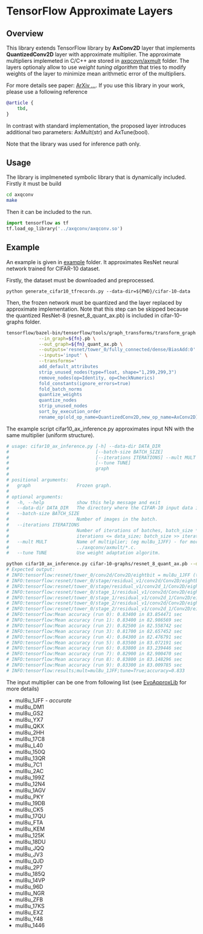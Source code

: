 # TensorFlow Approximate Layers

## Overview
This library extends TensorFlow library by **AxConv2D** layer that implements **QuantizedConv2D** layer with approximate multiplier. The approximate multipliers implemeted in C/C++ are stored in [axqcovn/axmult](axqconv/axmult) folder. The layers optionaly allow to use *weight tuning algorithm* that tries to modify weights of the layer to minimize mean arithmetic error of the multipliers.

For more details see paper: [ArXiv ...](). If you use this library in your work, please use a following reference

```bibtex
@article {
    tbd,
}
```

In contrast with standard implementation, the proposed layer introduces additional two parameters: AxMult(str) and AxTune(bool).

Note that the library was used for inference path only.

## Usage
The library is implmeneted symbolic library that is dynamically included. Firstly it must be build

```bash
cd axqconv
make
```

Then it can be included to the run.

```python
import tensorflow as tf
tf.load_op_library('../axqconv/axqconv.so')
```

## Example
An example is given in [example](example) folder. It approximates ResNet neural network trained for CIFAR-10 dataset.

Firstly, the dataset must be downloaded and preprocessed.

    python generate_cifar10_tfrecords.py --data-dir=${PWD}/cifar-10-data

Then, the frozen network must be quantized and the layer replaced by approximate implementation. Note that this step can be skipped because the quantized ResNet-8  (resnet_8_quant_ax.pb) is included in cifar-10-graphs folder.

```bash
tensorflow/bazel-bin/tensorflow/tools/graph_transforms/transform_graph \
            --in_graph=${fn}.pb \
            --out_graph=${fn}_quant_ax.pb \
            --outputs='resnet/tower_0/fully_connected/dense/BiasAdd:0' \
            --inputs='input' \
            --transforms='
            add_default_attributes
            strip_unused_nodes(type=float, shape="1,299,299,3")
            remove_nodes(op=Identity, op=CheckNumerics)
            fold_constants(ignore_errors=true)
            fold_batch_norms
            quantize_weights
            quantize_nodes
            strip_unused_nodes
            sort_by_execution_order
            rename_op(old_op_name=QuantizedConv2D,new_op_name=AxConv2D)'
```

The example script cifar10_ax_inference.py approximates input NN with the same multiplier (uniform structure). 

```bash
# usage: cifar10_ax_inference.py [-h] --data-dir DATA_DIR
#                                [--batch-size BATCH_SIZE]
#                                [--iterations ITERATIONS] --mult MULT
#                                [--tune TUNE]
#                                graph
# 
# positional arguments:
#   graph                 Frozen graph.
# 
# optional arguments:
#   -h, --help            show this help message and exit
#   --data-dir DATA_DIR   The directory where the CIFAR-10 input data is stored.
#   --batch-size BATCH_SIZE
#                         Number of images in the batch.
#   --iterations ITERATIONS
#                         Number of iterations of batches, batch_size *
#                         iterations <= data_size; batch_size >> iterations.
#   --mult MULT           Name of multiplier; (eg mul8u_1JFF) - for more see
#                         ../axqconv/axmult/*.c.
#   --tune TUNE           Use weight adaptation algoritm.

python cifar10_ax_inference.py cifar-10-graphs/resnet_8_quant_ax.pb --data-dir cifar-10-data/ --tune true --mult mul8u_1JFF
# Expected output:
# INFO:tensorflow:resnet/tower_0/conv2d/Conv2D/eightbit = mul8u_1JFF (tune = True)
# INFO:tensorflow:resnet/tower_0/stage/residual_v1/conv2d/Conv2D/eightbit = mul8u_1JFF (tune = True)
# INFO:tensorflow:resnet/tower_0/stage/residual_v1/conv2d_1/Conv2D/eightbit =  mul8u_1JFF (tune = True)
# INFO:tensorflow:resnet/tower_0/stage_1/residual_v1/conv2d/Conv2D/eightbit =  mul8u_1JFF (tune = True)
# INFO:tensorflow:resnet/tower_0/stage_1/residual_v1/conv2d_1/Conv2D/eightbit = mul8u_1JFF (tune = True)
# INFO:tensorflow:resnet/tower_0/stage_2/residual_v1/conv2d/Conv2D/eightbit =  mul8u_1JFF (tune = True)
# INFO:tensorflow:resnet/tower_0/stage_2/residual_v1/conv2d_1/Conv2D/eightbit = mul8u_1JFF (tune = True)
# INFO:tensorflow:Mean accuracy (run 0): 0.83400 in 83.854471 sec
# INFO:tensorflow:Mean accuracy (run 1): 0.83400 in 82.986569 sec
# INFO:tensorflow:Mean accuracy (run 2): 0.82500 in 82.558742 sec
# INFO:tensorflow:Mean accuracy (run 3): 0.81700 in 82.657452 sec
# INFO:tensorflow:Mean accuracy (run 4): 0.84300 in 82.476791 sec
# INFO:tensorflow:Mean accuracy (run 5): 0.83500 in 83.072191 sec
# INFO:tensorflow:Mean accuracy (run 6): 0.83800 in 83.239446 sec
# INFO:tensorflow:Mean accuracy (run 7): 0.82900 in 82.900470 sec
# INFO:tensorflow:Mean accuracy (run 8): 0.83800 in 83.148296 sec
# INFO:tensorflow:Mean accuracy (run 9): 0.83300 in 83.009785 sec
# INFO:tensorflow:results;mult=mul8u_1JFF;tune=True;accuracy=0.833
```

The input multiplier can be one from following list (see [EvoApproxLib](https://ehw.fit.vutbr.cz/evoapproxlib) for more details)
  *  mul8u_1JFF - *accurate*
  *  mul8u_DM1
  *  mul8u_GS2
  *  mul8u_YX7
  *  mul8u_QKX
  *  mul8u_2HH
  *  mul8u_17C8
  *  mul8u_L40
  *  mul8u_150Q
  *  mul8u_13QR
  *  mul8u_7C1
  *  mul8u_2AC
  *  mul8u_199Z
  *  mul8u_12N4
  *  mul8u_1AGV
  *  mul8u_PKY
  *  mul8u_19DB
  *  mul8u_CK5
  *  mul8u_17QU
  *  mul8u_FTA
  *  mul8u_KEM
  *  mul8u_125K
  *  mul8u_18DU
  *  mul8u_JQQ
  *  mul8u_JV3
  *  mul8u_QJD
  *  mul8u_2P7
  *  mul8u_185Q
  *  mul8u_14VP
  *  mul8u_96D
  *  mul8u_NGR
  *  mul8u_ZFB
  *  mul8u_17KS
  *  mul8u_EXZ
  *  mul8u_Y48
  *  mul8u_1446
